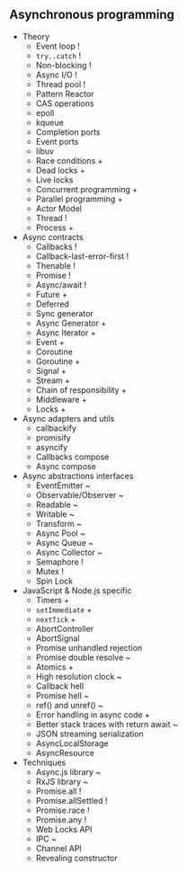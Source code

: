 ## Asynchronous programming

- Theory
  - Event loop !
  - `try..catch` !
  - Non-blocking !
  - Async I/O !
  - Thread pool !
  - Pattern Reactor
  - CAS operations
  - epoll
  - kqueue
  - Completion ports
  - Event ports
  - libuv
  - Race conditions +
  - Dead locks +
  - Live locks
  - Concurrent programming +
  - Parallel programming +
  - Actor Model
  - Thread !
  - Process +
- Async contracts
  - Callbacks !
  - Callback-last-error-first !
  - Thenable !
  - Promise !
  - Async/await !
  - Future +
  - Deferred
  - Sync generator
  - Async Generator +
  - Async Iterator +
  - Event +
  - Coroutine
  - Goroutine +
  - Signal +
  - Stream +
  - Chain of responsibility +
  - Middleware + 
  - Locks +
- Async adapters and utils
  - callbackify
  - promisify
  - asyncify
  - Callbacks compose
  - Async compose
- Async abstractions interfaces
  - EventEmitter ~
  - Observable/Observer ~
  - Readable ~
  - Writable ~
  - Transform ~
  - Async Pool ~
  - Async Queue ~
  - Async Collector ~
  - Semaphore !
  - Mutex !
  - Spin Lock
- JavaScript & Node.js specific
  - Timers +
  - `setImmediate` +
  - `nextTick` +
  - AbortController
  - AbortSignal
  - Promise unhandled rejection
  - Promise double resolve ~
  - Atomics +
  - High resolution clock ~
  - Callback hell
  - Promise hell ~
  - ref() and unref() ~
  - Error handling in async code +
  - Better stack traces with return await ~
  - JSON streaming serialization
  - AsyncLocalStorage
  - AsyncResource
- Techniques
  - Async.js library ~
  - RxJS library ~
  - Promise.all !
  - Promise.allSettled !
  - Promise.race !
  - Promise.any !
  - Web Locks API
  - IPC ~
  - Channel API
  - Revealing constructor
